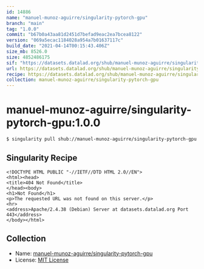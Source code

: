 ```yaml
---
id: 14886
name: "manuel-munoz-aguirre/singularity-pytorch-gpu"
branch: "main"
tag: "1.0.0"
commit: "b67b0a43aa81d2451d7befad9eac2ea7bcea8122"
version: "069a5ecac1184028a954a7b01637117c"
build_date: "2021-04-14T00:15:43.406Z"
size_mb: 8526.0
size: 4852486175
sif: "https://datasets.datalad.org/shub/manuel-munoz-aguirre/singularity-pytorch-gpu/1.0.0/2021-04-14-b67b0a43-069a5eca/069a5ecac1184028a954a7b01637117c.sif"
url: https://datasets.datalad.org/shub/manuel-munoz-aguirre/singularity-pytorch-gpu/1.0.0/2021-04-14-b67b0a43-069a5eca/
recipe: https://datasets.datalad.org/shub/manuel-munoz-aguirre/singularity-pytorch-gpu/1.0.0/2021-04-14-b67b0a43-069a5eca/Singularity
collection: manuel-munoz-aguirre/singularity-pytorch-gpu
---
```


# manuel-munoz-aguirre/singularity-pytorch-gpu:1.0.0

```bash
$ singularity pull shub://manuel-munoz-aguirre/singularity-pytorch-gpu:1.0.0
```

## Singularity Recipe

```singularity
<!DOCTYPE HTML PUBLIC "-//IETF//DTD HTML 2.0//EN">
<html><head>
<title>404 Not Found</title>
</head><body>
<h1>Not Found</h1>
<p>The requested URL was not found on this server.</p>
<hr>
<address>Apache/2.4.38 (Debian) Server at datasets.datalad.org Port 443</address>
</body></html>
```

## Collection

 - Name: [manuel-munoz-aguirre/singularity-pytorch-gpu](https://github.com/manuel-munoz-aguirre/singularity-pytorch-gpu)
 - License: [MIT License](https://api.github.com/licenses/mit)

